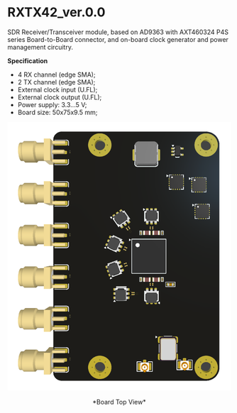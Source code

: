 # RXTX42_ver.0.0

SDR Receiver/Transceiver module, based on AD9363 with AXT460324 P4S series Board-to-Board connector, and on-board clock generator and power management circuitry.

**Specification**
- 4 RX channel (edge SMA);
- 2 TX channel (edge SMA);
- External clock input (U.FL);
- External clock output (U.FL);
- Power supply: 3.3...5 V;
- Board size: 50x75x9.5 mm;

<p align="center">
  <img src="Images/Top_View.png">  
</p>
<p align="center">
*Board Top View*
</p>